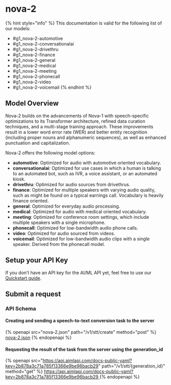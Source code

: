 # nova-2

{% hint style="info" %}
This documentation is valid for the following list of our models:

* \#g1\_nova-2-automotive
* \#g1\_nova-2-conversationalai
* \#g1\_nova-2-drivethru
* \#g1\_nova-2-finance
* \#g1\_nova-2-general
* \#g1\_nova-2-medical
* \#g1\_nova-2-meeting
* \#g1\_nova-2-phonecall
* \#g1\_nova-2-video
* \#g1\_nova-2-voicemail
{% endhint %}

## Model Overview

Nova-2 builds on the advancements of Nova-1 with speech-specific optimizations to its Transformer architecture, refined data curation techniques, and a multi-stage training approach. These improvements result in a lower word error rate (WER) and better entity recognition (including proper nouns and alphanumeric sequences), as well as enhanced punctuation and capitalization.

Nova-2 offers the following model options:

* **automotive**: Optimized for audio with automotive oriented vocabulary.
* **conversationalai**: Optimized for use cases in which a human is talking to an automated bot, such as IVR, a voice assistant, or an automated kiosk.
* **drivethru**: Optimized for audio sources from drivethrus.
* **finance**: Optimized for multiple speakers with varying audio quality, such as might be found on a typical earnings call. Vocabulary is heavily finance oriented.
* **general**: Optimized for everyday audio processing.
* **medical**: Optimized for audio with medical oriented vocabulary.
* **meeting**: Optimized for conference room settings, which include multiple speakers with a single microphone.
* **phonecall**: Optimized for low-bandwidth audio phone calls.
* **video**: Optimized for audio sourced from videos.
* **voicemail**: Optimized for low-bandwidth audio clips with a single speaker. Derived from the phonecall model.

## Setup your API Key

If you don’t have an API key for the AI/ML API yet, feel free to use our [Quickstart guide](https://docs.aimlapi.com/quickstart/setting-up).

## Submit a request

### API Schema

#### Creating and sending a speech-to-text conversion task to the server

{% openapi src="nova-2.json" path="/v1/stt/create" method="post" %}
[nova-2.json](nova-2.json)
{% endopenapi %}

#### Requesting the result of the task from the server using the generation\_id

{% openapi src="https://api.aimlapi.com/docs-public-yaml?key=2b878a3c71a785f13366e9be96bacb29" path="/v1/stt/{generation_id}" method="get" %}
[https://api.aimlapi.com/docs-public-yaml?key=2b878a3c71a785f13366e9be96bacb29 ](https://api.aimlapi.com/docs-public-yaml?key=2b878a3c71a785f13366e9be96bacb29)
{% endopenapi %}

